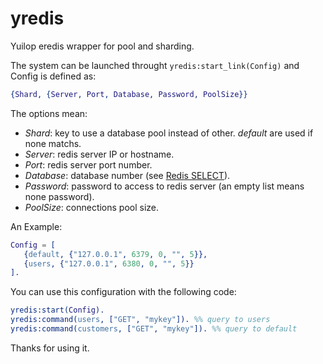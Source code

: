 yredis
======

Yuilop eredis wrapper for pool and sharding.

The system can be launched throught `yredis:start_link(Config)` and Config is defined as:

```erlang
{Shard, {Server, Port, Database, Password, PoolSize}}
```

The options mean:

* *Shard*: key to use a database pool instead of other. _default_ are used if none matchs.
* *Server*: redis server IP or hostname.
* *Port*: redis server port number.
* *Database*: database number (see [Redis SELECT](http://redis.io/commands/select)).
* *Password*: password to access to redis server (an empty list means none password).
* *PoolSize*: connections pool size.

An Example:

```erlang
Config = [
   {default, {"127.0.0.1", 6379, 0, "", 5}},
   {users, {"127.0.0.1", 6380, 0, "", 5}}
].
```

You can use this configuration with the following code:

```erlang
yredis:start(Config).
yredis:command(users, ["GET", "mykey"]). %% query to users
yredis:command(customers, ["GET", "mykey"]). %% query to default
```

Thanks for using it.

